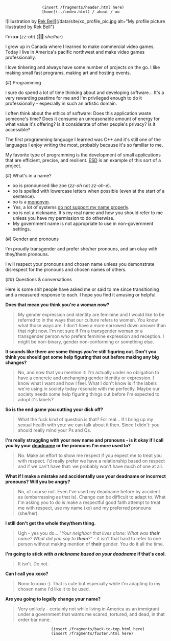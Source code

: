                     (insert /fragments/header.html here)
                    [home](../index.html) / about / xo

![Illustration by [Rek Bell](https://kokorobot.ca/)](/data/site/xo_profile_pic.jpg alt="My profile picture illustrated by Rek Bell")

I'm **xo** (*zz-oh*) (🏳️‍⚧️ *she/her*)

I grew up in Canada where I learned to make commercial video games. Today I live
in America's pacific northwest and make video games professionally.

I love tinkering and always have some number of projects on the go. I like
making small fast programs, making art and hosting events.

(#) Programming

I sure do spend a lot of time thinking about and developing software... It's
a very rewarding pastime for me and I'm privileged enough to do it
professionally - especially in such an artistic domain.

I often think about the ethics of software: Does this application waste
someone's time? Does it consume an unreasonable amount of energy for what
value it's offering? Is it considerate of other people's privacy? Is it
accessible?

The first programming language I learned was C++ and it's still one of the
languages I enjoy writing the most, probably because it's so familiar to me.

My favorite type of programming is the development of small applications that
are efficient, precise, and resilient. [ESD](github.com/xoorath/esd) is an
example of this sort of a project.

(#) What's in a name?

* xo is pronounced like zoe (*zz-oh* not *zz-oh-e*).
* xo is spelled with lowercase letters when possible (even at the start of a sentence).
* xo is a [mononym](https://en.wikipedia.org/wiki/Mononym).
* Yes, a lot of systems
  [do not support my name properly](https://www.kalzumeus.com/2010/06/17/falsehoods-programmers-believe-about-names/).
* xo is not a nickname. It's my real name and how you should refer to me unless
  you have my permission to do otherwise.
* My government name is not appropriate to use in non-government settings.

(#) Gender and pronouns

I'm proudly transgender and prefer she/her pronouns, and am okay with they/them
pronouns.

I will respect your pronouns and chosen name unless you demonstrate disrespect
for the pronouns and chosen names of others.

(##) Questions & conversations

Here is some shit people have asked me or said to me since transitioning and a
measured response to each. I hope you find it amusing or helpful.

**Does that mean you think you're a woman now?**

> My gender expression and identity are feminine and I would like to be referred
> to in the ways that our culture refers to women. You know what those ways are.
> I don't have a more narrowed down answer than that right now. I'm not sure 
> if I'm a transgender woman or a transgender person who prefers feminine
> expression and reception. I might be non-binary, gender non-conforming
> or something else.

**It sounds like there are some things you're still figuring out. Don't you
  think you should get some help figuring that out before making any big
  changes?**

> No, and now that you mention it: I'm actually under no obligation to have a
> concrete and unchanging gender identity or expression. I know what I want and
> how I feel. What I don't know is if the labels we're using in society today
> resonate with me perfectly. Maybe our society needs some help figuring things
> out before I'm expected to adopt it's labels?

**So is the end game you cutting your dick off?**

> What the fuck kind of question is that? For real... If I bring up my sexual
> health with you: we can talk about it then. Since&nbsp;I&nbsp;didn't: you
> should really mind your Ps and Qs.

**I'm really struggling with your new name and pronouns - is it okay if I
call you by your [deadname](https://en.wikipedia.org/wiki/Deadnaming) or the
pronouns I'm more used to?**

> No. Make an effort to show me respect if you expect me to treat you with
> respect. I'd really prefer we have a relationship based on respect and
> if we can't have that: we probably won't have much of one at all.

**What if I make a mistake and accidentally use your deadname or incorrect
pronouns? Will you be angry?**

> No, of course not. Even I've used my deadname before by accident as
> (embarrassing as that is). Change can be difficult to adapt to. What I'm
> asking you to do is make a respectful good faith attempt to treat me with
> respect, use my name (xo) and my preferred pronouns (she/her).

**I still don't get the whole they/them thing.**

> Ugh - yes you do... "*Your neighbor that lives alone: What was **their**
> name? What did you say to **them**?*" - it isn't that hard to refer to one
> person without making mention of **their** gender. You do it all the time.

**I'm going to stick with *a nickname based on your deadname* if that's cool.**

>  
> It isn't. Do not.

**Can I call you xoxo?**

>  
> Nono to xoxo :). That is cute but especially while I'm adapting to my chosen
> name I'd like it to be used.

**Are you going to legally change your name?**

>  
> Very unlikely - certainly not while living in America as an immigrant under
> a government that wants me scared, tortured, and dead, in that order bar none.
    
                        (insert /fragments/back-to-top.html here)
                        (insert /fragments/footer.html here)